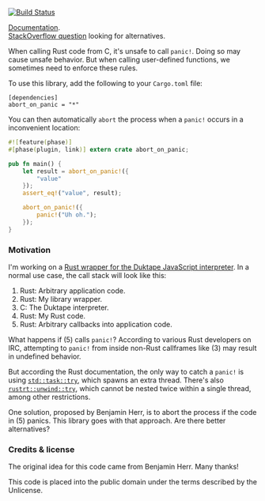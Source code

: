 [![Build Status](https://travis-ci.org/emk/abort_on_panic-rs.svg)](https://travis-ci.org/emk/abort_on_panic-rs)

[Documentation](http://www.rust-ci.org/emk/abort_on_panic-rs/doc/abort_on_panic/).<br>
[StackOverflow question](http://stackoverflow.com/questions/27384824/catching-panic-when-rust-called-from-c-ffi-without-spawning-threads) looking for alternatives.

When calling Rust code from C, it's unsafe to call `panic!`.  Doing so may
cause unsafe behavior.  But when calling user-defined functions, we
sometimes need to enforce these rules.

To use this library, add the following to your `Cargo.toml` file:

```
[dependencies]
abort_on_panic = "*"
```

You can then automatically `abort` the process when a `panic!` occurs in a
inconvenient location:

```rust
#![feature(phase)]
#[phase(plugin, link)] extern crate abort_on_panic;

pub fn main() {
    let result = abort_on_panic!({
        "value"
    });
    assert_eq!("value", result);

    abort_on_panic!({
        panic!("Uh oh.");
    });
}
```

### Motivation

I'm working on a
[Rust wrapper for the Duktape JavaScript interpreter][duktape-rs]. In a
normal use case, the call stack will look like this:

1. Rust: Arbitrary application code.
2. Rust: My library wrapper.
3. C: The Duktape interpreter.
4. Rust: My Rust code.
5. Rust: Arbitrary callbacks into application code.

What happens if (5) calls `panic!`? According to various Rust developers on IRC, attempting to `panic!` from inside non-Rust callframes like (3) may result in undefined behavior.

But according the Rust documentation, the only way to catch a `panic!` is
using [`std::task::try`][task::try], which spawns an extra thread. There's
also [`rustrt::unwind::try`][unwind::try], which cannot be nested twice
within a single thread, among other restrictions.

One solution, proposed by Benjamin Herr, is to abort the process if the
code in (5) panics.  This library goes with that approach.  Are there
better alternatives?

[duktape-rs]: https://github.com/emk/duktape-rs
[task::try]: http://doc.rust-lang.org/std/task/fn.try.html
[unwind::try]: http://doc.rust-lang.org/rustrt/unwind/fn.try.html

### Credits & license

The original idea for this code came from Benjamin Herr.  Many thanks!

This code is placed into the public domain under the terms described by the
Unlicense.
